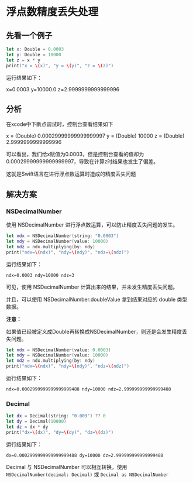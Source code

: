 # 浮点数精度丢失处理

## 先看一个例子

```swift
let x: Double = 0.0003
let y: Double = 10000
let z = x * y
print("x = \(x)", "y = \(y)", "z = \(z)")
```

运行结果如下：

x=0.0003 y=10000.0 z=2.9999999999999996

## 分析

在xcode中下断点调试时，控制台查看结果如下

x =	(Double) 0.00029999999999999997
y =	(Double) 10000
z = (Double) 2.9999999999999996

可以看出，我们给x赋值为0.0003，但是控制台查看的值却为0.00029999999999999997，导致在计算z时结果也发生了偏差。

这就是Swift语言在进行浮点数运算时造成的精度丢失问题

## 解决方案

### NSDecimalNumber

使用 NSDecimalNumber 进行浮点数运算，可以防止精度丢失问题的发生。

```swift
let ndx = NSDecimalNumber(string: "0.0003")
let ndy = NSDecimalNumber(value: 10000)
let ndz = ndx.multiplying(by: ndy)
print("ndx=\(ndx)", "ndy=\(ndy)", "ndz=\(ndz)")
```

运行结果如下：

```
ndx=0.0003 ndy=10000 ndz=3
```

可见，使用 NSDecimalNumber 计算出来的结果，并未发生精度丢失问题。

并且，可以使用 NSDecimalNumber.doubleValue 拿到结果对应的 double 类型数据。

**注意：**

如果值已经被定义成Double再转换成NSDecimalNumber，则还是会发生精度丢失问题。

```swift
let ndx = NSDecimalNumber(value: 0.0003)
let ndy = NSDecimalNumber(value: 10000)
let ndz = ndx.multiplying(by: ndy)
print("ndx=\(ndx)", "ndy=\(ndy)", "ndz=\(ndz)")
```

运行结果如下：

```
ndx=0.0002999999999999999488 ndy=10000 ndz=2.999999999999999488
```

### Decimal

```swift
let dx = Decimal(string: "0.003") ?? 0
let dy = Decimal(10000)
let dz = dx * dy
print("dx=\(dx)", "dy=\(dy)", "dz=\(dz)")
```

运行结果如下：

```
dx=0.0002999999999999999488 dy=10000 dz=2.999999999999999488
```

Decimal 与 NSDecimalNumber 可以相互转换，使用 `NSDecimalNumber(decimal: Decimal)` 或 `Decimal as NSDecimalNumber`
